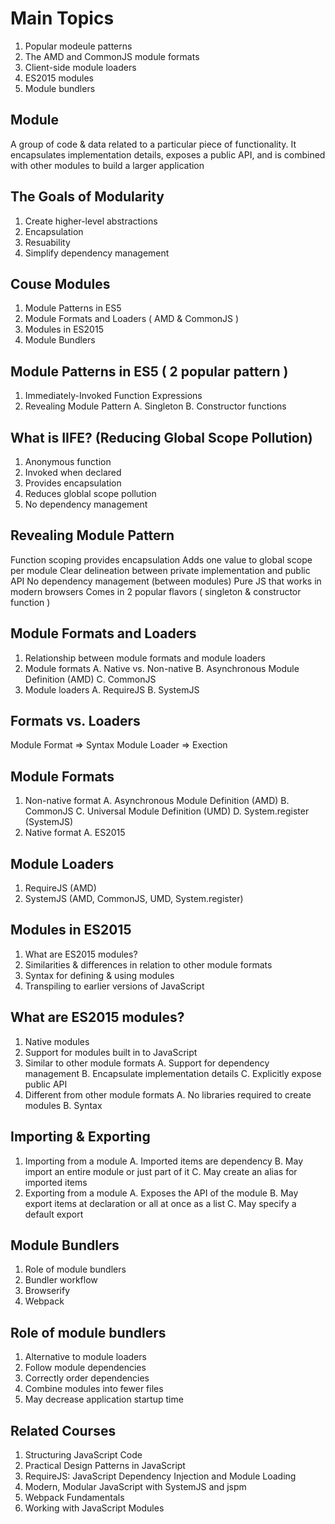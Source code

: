 # Main Topics

1. Popular modeule patterns
2. The AMD and CommonJS module formats
3. Client-side module loaders
4. ES2015 modules
5. Module bundlers

## Module

A group of code & data related to a particular piece of functionality. It encapsulates
implementation details, exposes a public API, and is combined with other modules to
build a larger application

## The Goals of Modularity

1. Create higher-level abstractions
2. Encapsulation
3. Resuability
4. Simplify dependency management

## Couse Modules

1. Module Patterns in ES5
2. Module Formats and Loaders ( AMD & CommonJS )
3. Modules in ES2015
4. Module Bundlers

## Module Patterns in ES5 ( 2 popular pattern )

1. Immediately-Invoked Function Expressions
2. Revealing Module Pattern
   A. Singleton
   B. Constructor functions

## What is IIFE? (Reducing Global Scope Pollution)

1. Anonymous function
2. Invoked when declared
3. Provides encapsulation
4. Reduces globlal scope pollution
5. No dependency management

## Revealing Module Pattern

Function scoping provides encapsulation
Adds one value to global scope per module
Clear delineation between private implementation and public API
No dependency management (between modules)
Pure JS that works in modern browsers
Comes in 2 popular flavors ( singleton & constructor function )

## Module Formats and Loaders

1. Relationship between module formats and module loaders
2. Module formats
   A. Native vs. Non-native
   B. Asynchronous Module Definition (AMD)
   C. CommonJS
3. Module loaders
   A. RequireJS
   B. SystemJS

## Formats vs. Loaders

Module Format => Syntax
Module Loader => Exection

## Module Formats

1. Non-native format
   A. Asynchronous Module Definition (AMD)
   B. CommonJS
   C. Universal Module Definition (UMD)
   D. System.register (SystemJS)
2. Native format
   A. ES2015

## Module Loaders

1. RequireJS (AMD)
2. SystemJS (AMD, CommonJS, UMD, System.register)

## Modules in ES2015

1. What are ES2015 modules?
2. Similarities & differences in relation to other module formats
3. Syntax for defining & using modules
4. Transpiling to earlier versions of JavaScript

## What are ES2015 modules?

1. Native modules
2. Support for modules built in to JavaScript
3. Similar to other module formats
   A. Support for dependency management
   B. Encapsulate implementation details
   C. Explicitly expose public API
4. Different from other module formats
   A. No libraries required to create modules
   B. Syntax

## Importing & Exporting

1. Importing from a module
   A. Imported items are dependency
   B. May import an entire module or just part of it
   C. May create an alias for imported items
2. Exporting from a module
   A. Exposes the API of the module
   B. May export items at declaration or all at once as a list
   C. May specify a default export

## Module Bundlers

1. Role of module bundlers
2. Bundler workflow
3. Browserify
4. Webpack

## Role of module bundlers

1. Alternative to module loaders
2. Follow module dependencies
3. Correctly order dependencies
4. Combine modules into fewer files
5. May decrease application startup time

## Related Courses

1. Structuring JavaScript Code
2. Practical Design Patterns in JavaScript
3. RequireJS: JavaScript Dependency Injection and Module Loading
4. Modern, Modular JavaScript with SystemJS and jspm
5. Webpack Fundamentals
6. Working with JavaScript Modules
